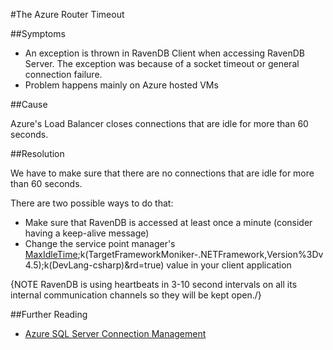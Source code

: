 #The Azure Router Timeout

##Symptoms

- An exception is thrown in RavenDB Client when accessing RavenDB Server. The exception was because of a socket timeout or general connection failure.
- Problem happens mainly on Azure hosted VMs

##Cause

Azure's Load Balancer closes connections that are idle for more than 60 seconds.

##Resolution

We have to make sure that there are no connections that are idle for more than 60 seconds.

There are two possible ways to do that:

- Make sure that RavenDB is accessed at least once a minute (consider having a keep-alive message)
- Change the service point manager's [MaxIdleTime](https://docs.microsoft.com/en-us/dotnet/api/system.net.servicepointmanager.maxservicepointidletime?view=net-5.0);k(TargetFrameworkMoniker-.NETFramework,Version%3Dv4.5);k(DevLang-csharp)&rd=true) value in your client application 

{NOTE RavenDB is using heartbeats in 3-10 second intervals on all its internal communication channels so they will be kept open./}

##Further Reading

- [Azure SQL Server Connection Management](https://social.technet.microsoft.com/wiki/contents/articles/1541.windows-azure-sql-database-connection-management.aspx)
